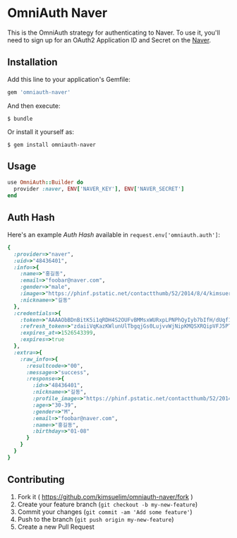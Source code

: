 # OmniAuth Naver

This is the OmniAuth strategy for authenticating to Naver. To
use it, you'll need to sign up for an OAuth2 Application ID and Secret
on the [Naver](https://developers.naver.com/docs/login/overview).

## Installation

Add this line to your application's Gemfile:

```ruby
gem 'omniauth-naver'
```

And then execute:

    $ bundle

Or install it yourself as:

    $ gem install omniauth-naver

## Usage

```ruby
use OmniAuth::Builder do
  provider :naver, ENV['NAVER_KEY'], ENV['NAVER_SECRET']
end
```

## Auth Hash

Here's an example *Auth Hash* available in `request.env['omniauth.auth']`:

```ruby
{
  :provider=>"naver",
  :uid=>"48436401",
  :info=>{
    :name=>"홍길동",
    :email=>"foobar@naver.com",
    :gender=>"male",
    :image=>"https://phinf.pstatic.net/contactthumb/52/2014/8/4/kimsuerim_1407162661934.jpg",
    :nickname=>"길동"
  },
  :credentials=>{
    :token=>"AAAAObBDnBitK5i1qRDH4S2OUFvBMMsxWURxpLPNPhQyIyb7bIfH/dUqf1T3e5a5A87X6SntI74aUVIMPupBqKPYB3s=",
    :refresh_token=>"zdaiiVqKazKWlunUlTbgqjGs0LujvvWjNipKMQSXRQipVFJ5PT0TjNTaq1Yj3oRkaCAUAtMAxHipX2qqzdRNxDoetN7h1Z68YICNujmBjdcZ8aT93sNqxMKXwBgsKW6LPlez",
    :expires_at=>1526543399,
    :expires=>true
  },
  :extra=>{
    :raw_info=>{
      :resultcode=>"00",
      :message=>"success",
      :response=>{
        :id=>"48436401",
        :nickname=>"길동",
        :profile_image=>"https://phinf.pstatic.net/contactthumb/52/2014/8/4/kimsuerim_1407162661934.jpg",
        :age=>"30-39",
        :gender=>"M",
        :email=>"foobar@naver.com",
        :name=>"홍길동",
        :birthday=>"01-08"
      }
    }
  }
}
```

## Contributing

1. Fork it ( https://github.com/kimsuelim/omniauth-naver/fork )
2. Create your feature branch (`git checkout -b my-new-feature`)
3. Commit your changes (`git commit -am 'Add some feature'`)
4. Push to the branch (`git push origin my-new-feature`)
5. Create a new Pull Request
